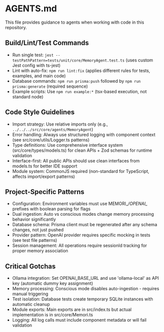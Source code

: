# AGENTS.md

This file provides guidance to agents when working with code in this repository.

## Build/Lint/Test Commands

- Run single test: `jest --testPathPattern=tests/unit/core/MemoryAgent.test.ts` (uses custom Jest config with ts-jest)
- Lint with auto-fix: `npm run lint:fix` (applies different rules for tests, examples, and main code)
- Database commands: `npm run prisma:push` followed by `npm run prisma:generate` (required sequence)
- Example scripts: Use `npm run example:*` (tsx-based execution, not standard node)

## Code Style Guidelines

- Import strategy: Use relative imports only (e.g., `../../../src/core/agents/MemoryAgent`)
- Error handling: Always use structured logging with component context (see src/core/utils/Logger.ts patterns)
- Type definitions: Use comprehensive interface system (src/core/types/models.ts) for clean APIs + Zod schemas for runtime validation
- Interface-first: All public APIs should use clean interfaces from models.ts for better IDE support
- Module system: CommonJS required (non-standard for TypeScript, affects import/export patterns)

## Project-Specific Patterns

- Configuration: Environment variables must use MEMORI_*/OPENAI_* prefixes with boolean parsing for flags
- Dual ingestion: Auto vs conscious modes change memory processing behavior significantly
- Database schema: Prisma client must be regenerated after any schema changes, not just pushed
- Provider pattern: OpenAI provider requires specific mocking in tests (see test file patterns)
- Session management: All operations require sessionId tracking for proper memory association

## Critical Gotchas

- Ollama integration: Set OPENAI_BASE_URL and use 'ollama-local' as API key (automatic dummy key assignment)
- Memory processing: Conscious mode disables auto-ingestion - requires manual triggering
- Test isolation: Database tests create temporary SQLite instances with automatic cleanup
- Module exports: Main exports are in src/index.ts but actual implementation is in src/core/Memori.ts
- Logging: All log calls must include component metadata or will fail validation